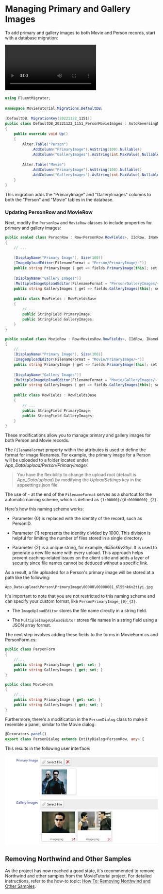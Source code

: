 # Managing Primary and Gallery Images

To add primary and gallery images to both Movie and Person records, start with a database migration:

<video alt="Adding Primary and Gallery Images Animation" controls>
  <source src="img/12-adding-primary-and-gallery-images.mp4" type="video/mp4">
</video>

```csharp
using FluentMigrator;

namespace MovieTutorial.Migrations.DefaultDB;

[DefaultDB, MigrationKey(20221122_1151)]
public class DefaultDB_20221122_1151_PersonMovieImages : AutoReversingMigration
{
    public override void Up()
    {
        Alter.Table("Person")
            .AddColumn("PrimaryImage").AsString(100).Nullable()
            .AddColumn("GalleryImages").AsString(int.MaxValue).Nullable();

        Alter.Table("Movie")
            .AddColumn("PrimaryImage").AsString(100).Nullable()
            .AddColumn("GalleryImages").AsString(int.MaxValue).Nullable();
    }
}
```

This migration adds the "PrimaryImage" and "GalleryImages" columns to both the "Person" and "Movie" tables in the database.

### Updating PersonRow and MovieRow

Next, modify the `PersonRow` and `MovieRow` classes to include properties for primary and gallery images:

```csharp
public sealed class PersonRow : Row<PersonRow.RowFields>, IIdRow, INameRow
{
    // ...

    [DisplayName("Primary Image"), Size(100)]
    [ImageUploadEditor(FilenameFormat = "Person/PrimaryImage/~")]
    public string PrimaryImage { get => fields.PrimaryImage[this]; set => fields.PrimaryImage[this] = value; }

    [DisplayName("Gallery Images")]
    [MultipleImageUploadEditor(FilenameFormat = "Person/GalleryImages/~")]
    public string GalleryImages { get => fields.GalleryImages[this]; set => fields.GalleryImages[this] = value; }

    public class RowFields : RowFieldsBase
    {
        // ...
        public StringField PrimaryImage;
        public StringField GalleryImages;
    }
}
```

```csharp
public sealed class MovieRow : Row<MoviesRow.RowFields>, IIdRow, INameRow
{
    // ...
    [DisplayName("Primary Image"), Size(100)]
    [ImageUploadEditor(FilenameFormat = "Movie/PrimaryImage/~")]
    public string PrimaryImage { get => fields.PrimaryImage[this]; set => fields.PrimaryImage[this] = value; }

    [DisplayName("Gallery Images")]
    [MultipleImageUploadEditor(FilenameFormat = "Movie/GalleryImages/~")]
    public string GalleryImages { get => fields.GalleryImages[this]; set => fields.GalleryImages[this] = value; }

    public class RowFields : RowFieldsBase
    {
        // ...
        public StringField PrimaryImage;
        public StringField GalleryImages;
    }
}
```

These modifications allow you to manage primary and gallery images for both Person and Movie records.

The `FilenameFormat` property within the attributes is used to define the format for image filenames. For example, the primary image for a Person will be uploaded to a folder located under *App_Data/upload/Person/PrimaryImage/*.

> You have the flexibility to change the upload root (default is *App_Data/upload*) by modifying the *UploadSettings* key in the appsettings.json file.

The use of `~` at the end of the `FilenameFormat` serves as a shortcut for the automatic naming scheme, which is defined as `{1:00000}/{0:00000000}_{2}`.

Here's how this naming scheme works:

- Parameter {0} is replaced with the identity of the record, such as PersonID.

- Parameter {1} represents the identity divided by 1000. This division is helpful for limiting the number of files stored in a single directory.

- Parameter {2} is a unique string, for example, *6l55nk6v2tiyi*. It is used to generate a new file name with every upload. This approach helps prevent caching-related issues on the client side and adds a layer of security since file names cannot be deduced without a specific link.

As a result, a file uploaded for a Person's primary image will be stored at a path like the following:

```plaintext
App_Data\upload\Person\PrimaryImage\00000\00000001_6l55nk6v2tiyi.jpg
```

It's important to note that you are not restricted to this naming scheme and can specify your custom format, like `PersonPrimaryImage_{0}_{2}`.

- The `ImageUploadEditor` stores the file name directly in a string field.

- The `MultipleImageUploadEditor` stores file names in a string field using a JSON array format.

The next step involves adding these fields to the forms in MovieForm.cs and PersonForm.cs:

```csharp
public class PersonForm
{
    //...
    public string PrimaryImage { get; set; }
    public string GalleryImages { get; set; }
}
```

```csharp
public class MovieForm
{
    //...
    public string PrimaryImage { get; set; }
    public string GalleryImages { get; set; }
}
```

Furthermore, there's a modification in the `PersonDialog` class to make it resemble a panel, similar to the Movie dialog:

```typescript
@Decorators.panel()
export class PersonDialog extends EntityDialog<PersonRow, any> {
```

This results in the following user interface:

![Movie Images](img/movie-images.png)

## Removing Northwind and Other Samples

As the project has now reached a good state, it's recommended to remove Northwind and other samples from the MovieTutorial project. For detailed instructions, refer to the how-to topic: [How To: Removing Northwind and Other Samples](../../howto/how_to_remove_sample_modules.md).